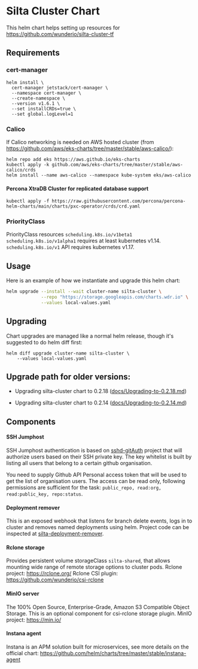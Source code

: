 # Silta Cluster Chart

This helm chart helps setting up resources for https://github.com/wunderio/silta-cluster-tf

## Requirements

### cert-manager
```
helm install \
  cert-manager jetstack/cert-manager \
  --namespace cert-manager \
  --create-namespace \
  --version v1.6.1 \
  --set installCRDs=true \
  --set global.logLevel=1
```

### Calico
If Calico networking is needed on AWS hosted cluster
(from https://github.com/aws/eks-charts/tree/master/stable/aws-calico/):
```
helm repo add eks https://aws.github.io/eks-charts
kubectl apply -k github.com/aws/eks-charts/tree/master/stable/aws-calico/crds
helm install --name aws-calico --namespace kube-system eks/aws-calico
```


#### Percona XtraDB Cluster for replicated database support
```
kubectl apply -f https://raw.githubusercontent.com/percona/percona-helm-charts/main/charts/pxc-operator/crds/crd.yaml
```

### PriorityClass
 PriorityClass resources `scheduling.k8s.io/v1beta1` `scheduling.k8s.io/v1alpha1` requires at least kubernetes v1.14. `scheduling.k8s.io/v1` API requires kubernetes v1.17.

## Usage

Here is an example of how we instantiate and upgrade this helm chart: 

```bash
helm upgrade --install --wait cluster-name silta-cluster \
             --repo "https://storage.googleapis.com/charts.wdr.io" \
             --values local-values.yaml            
```

## Upgrading

Chart upgrades are managed like a normal helm release, though it's suggested to do helm diff first:

```
helm diff upgrade cluster-name silta-cluster \
    --values local-values.yaml      
```

## Upgrade path for older versions:

 - Upgrading silta-cluster chart to 0.2.18 ([docs/Upgrading-to-0.2.18.md](docs/Upgrading-to-0.2.18.md))

 - Upgrading silta-cluster chart to 0.2.14 ([docs/Upgrading-to-0.2.14.md](docs/Upgrading-to-0.2.14.md))



## Components 

#### SSH Jumphost

SSH Jumphost authentication is based on [sshd-gitAuth](https://github.com/wunderio/sshd-gitauth) project that will authorize users based on their SSH private key. The key whitelist is built by listing all users that belong to a certain github organisation.

You need to supply Github API Personal access token that will be used to get the list of organisation users. The access can be read only, following permissions are sufficient for the task: `public_repo, read:org, read:public_key, repo:status`.

#### Deployment remover

This is an exposed webhook that listens for branch delete events, logs in to cluster and removes named deployments using helm. Project code can be inspected at [silta-deployment-remover](https://github.com/wunderio/silta-deployment-remover).

#### Rclone storage

Provides persistent volume storageClass `silta-shared`, that allows mounting wide range of remote storage options to cluster pods.
Rclone project: https://rclone.org/
Rclone CSI plugin: https://github.com/wunderio/csi-rclone

#### MinIO server

The 100% Open Source, Enterprise-Grade, Amazon S3 Compatible Object Storage. This is an optional component for csi-rclone storage plugin.
MinIO project: https://min.io/  

#### Instana agent

Instana is an APM solution built for microservices, see more details on the official chart: https://github.com/helm/charts/tree/master/stable/instana-agent
